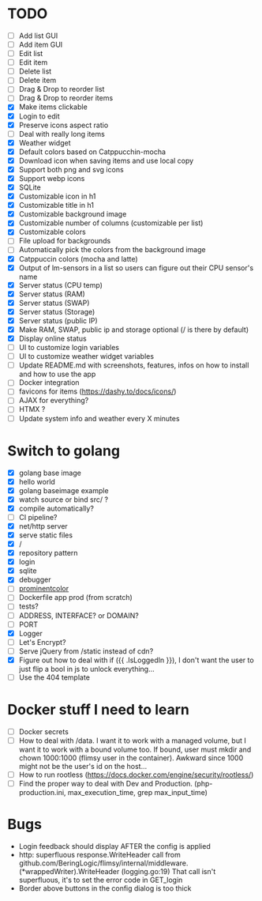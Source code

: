 # TODO
* [ ] Add list GUI
* [ ] Add item GUI
* [ ] Edit list
* [ ] Edit item
* [ ] Delete list
* [ ] Delete item
* [ ] Drag & Drop to reorder list
* [ ] Drag & Drop to reorder items
* [x] Make items clickable
* [x] Login to edit
* [x] Preserve icons aspect ratio
* [ ] Deal with really long items
* [x] Weather widget
* [x] Default colors based on Catppucchin-mocha
* [x] Download icon when saving items and use local copy
* [x] Support both png and svg icons
* [x] Support webp icons
* [x] SQLite
* [x] Customizable icon in h1
* [x] Customizable title in h1
* [x] Customizable background image
* [x] Customizable number of columns (customizable per list)
* [x] Customizable colors 
* [ ] File upload for backgrounds
* [ ] Automatically pick the colors from the background image
* [x] Catppuccin colors (mocha and latte)
* [x] Output of lm-sensors in a list so users can figure out their CPU sensor's name
* [x] Server status (CPU temp)
* [x] Server status (RAM)
* [x] Server status (SWAP)
* [x] Server status (Storage)
* [x] Server status (public IP)
* [x] Make RAM, SWAP, public ip and storage optional (/ is there by default)
* [x] Display online status
* [ ] UI to customize login variables
* [ ] UI to customize weather widget variables
* [ ] Update README.md with screenshots, features, infos on how to install and how to use the app
* [ ] Docker integration
* [ ] favicons for items (https://dashy.to/docs/icons/)
* [ ] AJAX for everything?
* [ ] HTMX ?
* [ ] Update system info and weather every X minutes

# Switch to golang
* [x] golang base image
* [x] hello world 
* [x] golang baseimage example
* [x] watch source or bind src/ ?
* [x] compile automatically?
* [ ] CI pipeline?
* [x] net/http server
* [x] serve static files
* [x] /
* [x] repository pattern
* [x] login
* [x] sqlite
* [x] debugger
* [ ] [prominentcolor](https://github.com/EdlinOrg/prominentcolor)
* [ ] Dockerfile app prod (from scratch)
* [ ] tests?
* [ ] ADDRESS, INTERFACE? or DOMAIN?
* [ ] PORT
* [x] Logger
* [ ] Let's Encrypt?
* [ ] Serve jQuery from /static instead of cdn?
* [x] Figure out how to deal with if ({{ .IsLoggedIn }}), I don't want the user to just flip a bool in js to unlock everything...
* [ ] Use the 404 template

# Docker stuff I need to learn
* [ ] Docker secrets
* [ ] How to deal with /data. I want it to work with a managed volume, but I want it to work with a bound volume too. If bound, user must mkdir and chown 1000:1000 (flimsy user in the container). Awkward since 1000 might not be the user's id on the host...
* [ ] How to run rootless (https://docs.docker.com/engine/security/rootless/)
* [ ] Find the proper way to deal with Dev and Production. (php-production.ini, max_execution_time, grep max_input_time)

# Bugs
- Login feedback should display AFTER the config is applied
- http: superfluous response.WriteHeader call from github.com/BeringLogic/flimsy/internal/middleware.(*wrappedWriter).WriteHeader (logging.go:19)
  That call isn't superfluous, it's to set the error code in GET_login
- Border above buttons in the config dialog is too thick
